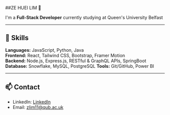 ##ZE HUEI LIM 🐲

I'm a **Full-Stack Developer** currently studying at Queen's University Belfast

---

## 🔧 Skills

**Languages:** JavaScript, Python, Java  
**Frontend:** React, Tailwind CSS, Bootstrap, Framer Motion  
**Backend:** Node.js, Express.js, RESTful & GraphQL APIs, SpringBoot
**Database:** Snowflake, MySQL, PostgreSQL
**Tools:** Git/GitHub, Power BI

---

## 📫 Contact

- LinkedIn: [LinkedIn](https://www.linkedin.com/in/ze-huei-lim-310a162b5/)  
- Email: zlim11@qub.ac.uk


